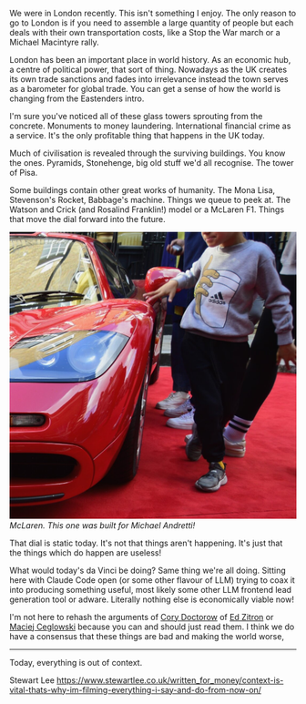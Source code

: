 We were in London recently. This isn't something I enjoy. The only reason to go to London is if you need to assemble a large quantity of people but each deals with their own transportation costs, like a Stop the War march or a Michael Macintyre rally.

London has been an important place in world history. As an economic hub, a centre of political power, that sort of thing. Nowadays as the UK creates its own trade sanctions and fades into irrelevance instead the town serves as a barometer for global trade. You can get a sense of how the world is changing from the Eastenders intro.

I'm sure you've noticed all of these glass towers sprouting from the concrete. Monuments to money laundering. International financial crime as a service. It's the only profitable thing that happens in the UK today.

Much of civilisation is revealed through the surviving buildings. You know the ones. Pyramids, Stonehenge, big old stuff we'd all recognise. The tower of Pisa.

Some buildings contain other great works of humanity. The Mona Lisa, Stevenson's Rocket, Babbage's machine. Things we queue to peek at. The Watson and Crick (and Rosalind Franklin!) model or a McLaren F1. Things that move the dial forward into the future.

![McLaren.](/public/img/cars/mac.jpg)
*McLaren. This one was built for Michael Andretti!*

That dial is static today. It's not that things aren't happening. It's just that the things which do happen are useless!

What would today's da Vinci be doing? Same thing we're all doing. Sitting here with Claude Code open (or some other flavour of LLM) trying to coax it into producing something useful, most likely some other LLM frontend lead generation tool or adware. Literally nothing else is economically viable now!

I'm not here to rehash the arguments of [Cory Doctorow](https://pluralistic.net/2023/01/21/potemkin-ai/#hey-guys) of [Ed Zitron](https://www.wheresyoured.at/make-fun-of-them/) or [Maciej Ceglowski](https://idlewords.com/talks/) because you can and should just read them. I think we do have a consensus that these things are bad and making the world worse, 






---

Today, everything is out of context.

Stewart Lee https://www.stewartlee.co.uk/written_for_money/context-is-vital-thats-why-im-filming-everything-i-say-and-do-from-now-on/

